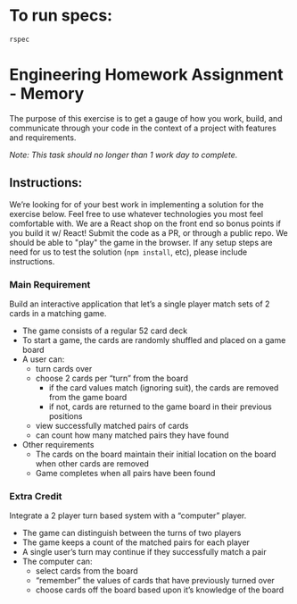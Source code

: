 # To run specs:

`rspec`

# Engineering Homework Assignment - Memory
The purpose of this exercise is to get a gauge of how you work, build, and communicate through your code in the context of a project with features and requirements. 

*Note: This task should no longer than 1 work day to complete.*

## Instructions:
We’re looking for of your best work in implementing a solution for the exercise below. Feel free to use whatever technologies you most feel comfortable with. We are a React shop on the front end so bonus points if you build it w/ React! Submit the code as a PR, or through a public repo. We should be able to  "play" the game in the browser. If any setup steps are need for us to test the solution (`npm install`, etc), please include instructions.

### Main Requirement
Build an interactive application that let’s a single player match sets of 2 cards in a matching game.
- The game consists of a regular 52 card deck
- To start a game, the cards are randomly shuffled and placed on a game board
- A user can:
  - turn cards over
  - choose 2 cards per “turn” from the board
    - if the card values match (ignoring suit), the cards are removed from the game board
    - if not, cards are returned to the game board in their previous positions
  - view successfully matched pairs of cards
  - can count how many matched pairs they have found
- Other requirements
  - The cards on the board maintain their initial location on the board when other cards are removed
  - Game completes when all pairs have been found

### Extra Credit
Integrate a 2 player turn based system with a “computer” player.
- The game can distinguish between the turns of two players
- The game keeps a count of the matched pairs for each player
- A single user’s turn may continue if they successfully match a pair
- The computer can:
  - select cards from the board
  - “remember” the values of cards that have previously turned over
  - choose cards off the board based upon it’s knowledge of the board